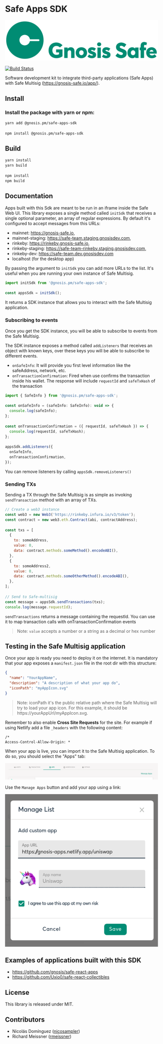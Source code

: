 # Safe Apps SDK

[![Logo](https://raw.githubusercontent.com/gnosis/safe-apps-sdk/master/assets/logo.png)](https://gnosis.pm/)

[![Build Status](https://travis-ci.org/gnosis/safe-apps-sdk.svg?branch=master)](https://travis-ci.org/gnosis/pm-contracts)

Software development kit to integrate third-party applications (Safe Apps) with Safe Multisig (https://gnosis-safe.io/app/).

## Install

### Install the package with yarn or npm:

```bash
yarn add @gnosis.pm/safe-apps-sdk

npm install @gnosis.pm/safe-apps-sdk
```

## Build

```bash
yarn install
yarn build

npm install
npm build
```

## Documentation

Apps built with this Sdk are meant to be run in an iframe inside the Safe Web UI.
This library exposes a single method called `initSdk` that receives a single optional parameter, an array of regular expressions. By default it's configured to accept messages from this URLs:

- mainnet: https://gnosis-safe.io,
- mainnet-staging: https://safe-team.staging.gnosisdev.com,
- rinkeby: https://rinkeby.gnosis-safe.io,
- rinkeby-staging: https://safe-team-rinkeby.staging.gnosisdev.com,
- rinkeby-dev: https://safe-team.dev.gnosisdev.com
- localhost (for the desktop app)

By passing the argument to `initSdk` you can add more URLs to the list. It's useful when you are running your own instance of Safe Multisig.

```js
import initSdk from '@gnosis.pm/safe-apps-sdk';

const appsSdk = initSdk();
```

It returns a SDK instance that allows you to interact with the Safe Multisig application.

### Subscribing to events

Once you get the SDK instance, you will be able to subscribe to events from the Safe Multisig.

The SDK instance exposes a method called `addListeners` that receives an object with known keys, over these keys you will be able to subscribe to different events.

- `onSafeInfo`: It will provide you first level information like the safeAddress, network, etc.
- `onTransactionConfirmation`: Fired when use confirms the transaction inside his wallet. The response will include `requestId` and `safeTxHash` of the transaction

```js
import { SafeInfo } from '@gnosis.pm/safe-apps-sdk';

const onSafeInfo = (safeInfo: SafeInfo): void => {
  console.log(safeInfo);
};

const onTransactionConfirmation = ({ requestId, safeTxHash }) => {
  console.log(requestId, safeTxHash);
};

appsSdk.addListeners({
  onSafeInfo,
  onTransactionConfirmation,
});
```

You can remove listeners by calling `appsSdk.removeListeners()`

### Sending TXs

Sending a TX through the Safe Multisig is as simple as invoking `sendTransaction` method with an array of TXs.

```js
// Create a web3 instance
const web3 = new Web3('https://rinkeby.infura.io/v3/token');
const contract = new web3.eth.Contract(abi, contractAddress);

const txs = [
  {
    to: someAddress,
    value: 0,
    data: contract.methods.someMethod().encodeABI(),
  },
  {
    to: someAddress2,
    value: 0,
    data: contract.methods.someOtherMethod().encodeABI(),
  },
];

// Send to Safe-multisig
const message = appsSdk.sendTransactions(txs);
console.log(message.requestId);
```

`sendTransactions` returns a message containing the requestId. You can use it to map transaction calls with onTransactionConfirmation events

> Note: `value` accepts a number or a string as a decimal or hex number

## Testing in the Safe Multisig application

Once your app is ready you need to deploy it on the internet. It is mandatory that your app exposes a `manifest.json` file in the root dir with this structure:

```json
{
  "name": "YourAppName",
  "description": "A description of what your app do",
  "iconPath": "myAppIcon.svg"
}
```

> Note: iconPath it's the public relative path where the Safe Multisig will try to load your app icon. For this example, it should be https://yourAppUrl/myAppIcon.svg.

Remember to also enable **Cross Site Requests** for the site. For example if using Netlify add a file `_headers` with the following content:

```
/*
Access-Control-Allow-Origin: *
```

When your app is live, you can import it to the Safe Multisig application. To do so, you should select the "Apps" tab:

![alt text][safeappstab]

[safeappstab]: https://raw.githubusercontent.com/gnosis/safe-apps-sdk/master/assets/safe-tab-apps.png 'Safe Multisig: Apps tab'

Use the `Manage Apps` button and add your app using a link:

![alt text][safeaddapp]

[safeaddapp]: https://raw.githubusercontent.com/gnosis/safe-apps-sdk/master/assets/third-pary-app-modal.png 'Safe Multisig: Add Safe App'

## Examples of applications built with this SDK

- https://github.com/gnosis/safe-react-apps
- https://github.com/Uxio0/safe-react-collectibles

## License

This library is released under MIT.

## Contributors

- Nicolás Domínguez ([nicosampler](https://github.com/nicosampler))
- Richard Meissner ([rmeissner](https://github.com/rmeissner))
